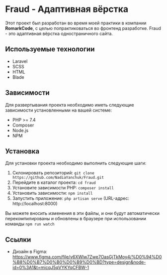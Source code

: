 # Fraud - Адаптивная вёрстка

Этот проект был разработан во время моей практики в компании **RomarkCode**, с целью попрактиковаться во фронтенд разработке. Fraud - это адаптивная вёрстка одностраничного сайта.

## Используемые технологии
- Laravel
- SCSS
- HTML
- Blade

## Зависимости
Для развертывания проекта необходимо иметь следующие зависимости установленными на вашей системе:

- PHP >= 7.4
- Composer
- Node.js
- NPM

## Установка

Для установки проекта необходимо выполнить следующие шаги:

1. Склонировать репозиторий: `git clone https://github.com/NadiaYanchuk/Fraud.git`
2. Перейдите в каталог проекта: `cd fraud`
3. Установите зависимости PHP: `composer install`
4. Установить зависимости: `npm install`
5. Запустить приложение: `php artisan serve` (URL-адрес: http://localhost:8000)

Вы можете вносить изменения в эти файлы, и они будут автоматически перекомпилированы и обновлены в браузере при использовании команды `npm run watch`

## Ссылки

- Дизайн в Figma: https://www.figma.com/file/v6XWlw7Zwe7OasGjTkMoy4/%D0%94%D0%B8%D0%B7%D0%B0%D0%B9%D0%BD?type=design&node-id=0%3A1&t=micqJ5qVYKYqCFBW-1

